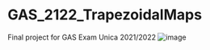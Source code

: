 # GAS_2122_TrapezoidalMaps
Final project for GAS Exam Unica 2021/2022
![image](https://user-images.githubusercontent.com/58524085/194677209-e2c8dc01-9c80-4f73-a6d7-889267000711.png)
